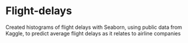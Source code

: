 # Flight-delays
Created histograms of flight delays with Seaborn, using public data from Kaggle, to predict average flight delays as it relates to airline companies
